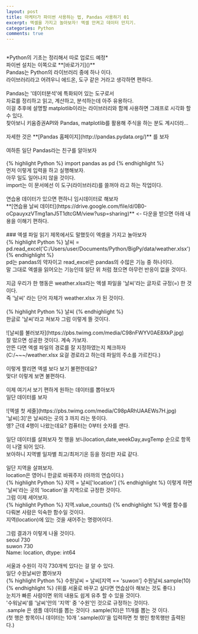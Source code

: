```yaml
---
layout: post
title: 마케터가 파이썬 사용하는 법, Pandas 사용하기 01
excerpt: 엑셀을 가지고 놀아보자! 엑셀 안켜고 데이터 만지기.
categories: Python
comments: true
---
```

<br>
*Python의 기초는 정리해서 따로 업로드 예정*<br>
파이썬 설치는 이쪽으로 **[바로가기]()**
<br>
Pandas는 Python의 라이브러리 중에 하나 이다.<br>
라이브러리라고 어려우니 에드온, 도구 같은 거라고 생각하면 편하다.<br>
<br>
Pandas는 '데이터분석'에 특화되어 있는 도구로서<br>
자료를 정리하고 읽고, 계산하고, 분석하는데 아주 유용하다.<br>
이걸 추후에 설명할 matplotlib이라는 라이브러리와 함께 사용하면 그래프로 시각화 할 수 있다.<br>
찾아보니 키움증권API와 Pandas, matplotlib를 활용해 주식을 하는 분도 계시더라...<br>
<br>
자세한 것은 **[Pandas 홈페이지](http://pandas.pydata.org/)** 를 보자<br>
<br>
여하튼 일단 Pandas라는 친구를 알아보자<br>
<br>
{% highlight Python %}
import pandas as pd
{% endhighlight %}
<br>
먼저 이렇게 입력을 하고 실행해보자.<br>
아무 일도 일어나지 않을 것이다.<br>
import는 이 문서에선 이 도구(라이브러리)를 쓸꺼야 라고 하는 작업이다.<br>
<br>
연습용 데이터가 있으면 편하니 임시데이터로 해보자<br>
**[연습용 날씨 데이터](https://drive.google.com/file/d/0B0-oCpauyxzVTmg1anJ5T1dtcGM/view?usp=sharing)** <- 다운을 받으면 아래 내용을 이해기 편하다.<br>
<br>
### 엑셀 파일 읽기
제목에서도 말했듯이 엑셀을 가지고 놀아보자
<br>
{% highlight Python %}
날씨 = pd.read_excel('C:/Users/user/Documents/Python/BigPy/data/weather.xlsx')
{% endhighlight %}
<br>
pd는 pandas의 약자이고 read_excel은 pandas의 수많은 기능 중 하나이다.<br>
말 그대로 엑셀을 읽어오는 기능인데 일단 위 처럼 쳤으면 아무런 반응이 없을 것이다.<br>
<br>
지금 우리가 한 행동은 weather.xlsx라는 엑셀 파일을 '날씨'라는 글자로 규정(=) 한 것이다.<br>
즉 '날씨' 라는 단어 자체가 weather.xlsx 가 된 것이다.<br>
<br>
{% highlight Python %}
날씨
{% endhighlight %}
<br>
한글로 '날씨'라고 쳐보자 그럼 이렇게 뜰 것이다.<br>
<br>
![날씨를 불러보자](https://pbs.twimg.com/media/C98nFWYV0AE8XkP.jpg)
<br>
잘 떴으면 성공한 것이다. 계속 가보자.<br>
안뜬 다면 엑셀 파일의 경로를 잘 지정하였는지 체크하자<br>
(C:/~~~/weather.xlsx 요걸 경로라고 하는데 파일의 주소를 가르킨다.)<br>
<br>
이렇게 짤리면 엑셀 보다 보기 불편한데요?<br>
맞다! 이렇게 보면 불편하다.<br>
<br>
이제 여기서 보기 편하게 원하는 데이터를 뽑아보자<br>
일단 데이터를 보자<br>
<br>
![엑셀 첫 세줄](https://pbs.twimg.com/media/C98pARhUAAEWs7H.jpg)
<br>
'날씨[:3]'은 날씨라는 곳의 3 까지 라는 뜻이다.<br>
엥? 근데 4행이 나왔는데요? 컴퓨터는 0부터 숫자를 샌다.<br>
<br>
일단 데이터를 살펴보자 첫 행을 보니location,date,weekDay,avgTemp 순으로 항목이 나열 되어 있다.<br>
보아하니 지역별 일자별 최고/최저기온 등을 정리한 자료 같다.<br>
<br>
일단 지역을 살펴보자.<br>
location은 영어니 한글로 바꿔주자 (아까의 연습이다.)<br>
{% highlight Python %}
지역 = 날씨['location']
{% endhighlight %}
이렇게 하면 '날씨'라는 곳의 'location'을 지역으로 규정한 것이다.<br>
그럼 이제 세어보자.<br>
{% highlight Python %}
지역.value_counts()
{% endhighlight %}
엑셀 함수를 다뤄본 사람은 익숙한 함수일 것이다.<br>
지역(location)에 있는 것을 새어주는 명령어이다.<br>
<br>
그럼 결과가 이렇게 나올 것이다.<br>
seoul    730<br>
suwon    730<br>
Name: location, dtype: int64<br>
<br>
서울과 수원이 각각 730개씩 있다는 걸 알 수 있다.<br>
일단 수원날씨만 뽑아보자<br>
{% highlight Python %}
수원날씨 = 날씨[지역 == 'suwon']
수원날씨.sample(10)
{% endhighlight %}
(위를 서울로 바꾸고 싶다면 연습삼아 해보는 것도 좋다.)<br>
눈치가 빠른 사람이면 위의 내용도 쉽게 유추 할 수 있을 것이다.<br>
'수워날씨'를 '날씨'안의 '지역' 중 '수원'인 것으로 규정하는 것이다.<br>
.sample 은 샘플 데이터를 뽑는 것이다 .sample(10)은 11개를 뽑는 것 이다.<br>
(첫 행은 항목이니 데이터는 10개 '.sample(0)'을 입력하면 첫 행인 항목행만 출력된다.)<br>
<br>

